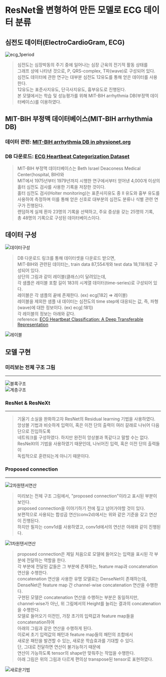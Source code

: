 # ResNet을 변형하여 만든 모델로 ECG 데이터 분류
## 심전도 데이터(ElectroCardioGram, ECG)  
![ecg_1period](https://user-images.githubusercontent.com/98927470/170816740-61509fff-935b-47d2-bdd8-71d68fdb8cd1.png)  
  
> 심전도는 심장박동의 주기 중에 일어나는 심장 근육의 전기적 활동 상태를  
> 그래프 상에 나타낸 것으로, P, QRS-complex, T파(wave)로 구성되어 있다.    
> 심전도 데이터에 관한 연구는 대부분 심전도 12유도를 통해 얻은 데이터를 사용한다.  
> 12유도는 표준사지유도, 단극사지유도, 흉부유도로 진행된다.  
> 본 모델에서는 학습 및 성능평가를 위해 MIT-BIH arrhythmia DB(부정맥 데이터베이스)를 이용하였다.  
   
## MIT-BIH 부정맥 데이터베이스(MIT-BIH arrhythmia DB)
### 데이터 관련: [MIT-BIH arrhythmia DB in physionet.org](https://www.physionet.org/content/mitdb/1.0.0/)  
### DB 다운로드: [ECG Heartbeat Categorization Dataset](https://www.kaggle.com/datasets/shayanfazeli/heartbeat)  
>   
> MIT-BIH 부정맥 데이터베이스는 Beth Israel Deaconess Medical Center(hospital, BIH)와  
> MIT에서 1975년부터 1979년까지 시행한 연구에서부터 얻어낸 4,000개 이상의  
> 홀터 심전도 검사를 사용한 기록을 저장한 것이다.  
> 홀터 심전도 검사(Holter monitoring)는 표준사지유도 중 Ⅱ 유도와 흉부 유도를  
> 사용하여 측정하며 이를 통해 얻은 신호로 대부분의 심전도 분류나 식별 관련 연구가 진행된다.  
> 랜덤하게 실제 환자 23명의 기록을 선택하고, 주요 증상을 갖는 25명의 기록,  
> 총 48명의 기록으로 구성된 데이터베이스이다.  
  
## 데이터 구성  
![데이터구성](https://user-images.githubusercontent.com/98927470/170815473-22bf99ac-ca95-44bf-a327-460074fe2cd1.PNG)
>   
> DB 다운로드 링크를 통해 데이터셋을 다운로드 받으면,  
> MIT-BIH와 관련된 데이터는, train data 87,554개와 test data 18,118개로 구성되어 있다.  
> 상단의 그림과 같이 레이블(클래스)이 달려있는데,  
> 각 샘플은 레이블 포함 길이 183의 시계열 데이터(time-series)로 구성되어 있다.  
> 레이블은 각 샘플의 끝에 존재한다. (ex) ecg[182] => 레이블)  
> 레이블을 제외한 샘플 내 데이터는 심전도의 time step에 대응되는 값, 즉, 파형(wave)에 대한 정보이다. (ex) ecg[:181])  
> 각 레이블의 정보는 아래와 같다.  
> reference: [ECG Heartbeat Classification: A Deep Transferable Representation](https://ieeexplore.ieee.org/abstract/document/8419425?casa_token=eOgA0A3Y3ngAAAAA:3D7mV0mtBCoIOmHrnHeCuADPcATXi7SCM7juaQ4McrrWKJehT1mfQQzLUYy48tNFoZQDNh2GFKOe)  
  
![레이블](https://user-images.githubusercontent.com/98927470/170815989-23e8a9a3-9409-47bf-b871-3c09477242ad.PNG)  
  
## 모델 구현
### 미리보는 전체 구조 그림  
------
![블록구조](https://user-images.githubusercontent.com/98927470/170817186-2dd9debc-336d-4bc2-98df-dd0851eebd5a.png)  
![계층구조](https://user-images.githubusercontent.com/98927470/170817723-391569db-17dc-46b6-925b-e8870933a4ee.png)  
  
  
### ResNet & ResNeXt  
------
> 기울기 소실을 완화하고자 ResNet의 Residual learning 기법을 사용하였다.  
> 앙상블 기법과 비슷하게 입력이, 혹은 이전 단의 출력이 여러 갈래로 나뉘어 다음 단으로 진입하도록  
> 네트워크를 구성하였다. 하지만 완전히 앙상블과 똑같다고 말할 수는 없다.  
> ResNeXt의 기법을 사용하였기 때문인데, 나뉘어진 입력, 혹은 이전 단의 출력들이  
> 독립적으로 훈련되는게 아니기 때문이다.  
  
  
### Proposed connection  
------
![2차원텐서연산](https://user-images.githubusercontent.com/98927470/170822360-0387ee57-d925-462a-9804-6194108137ab.PNG)  
> 미리보는 전체 구조 그림에서, "proposed connection"이라고 표시된 부분이 보인다.  
> proposed connection을 이야기하기 전에 짚고 넘어가야할 것이 있다.  
> 보편적으로 사용되는 합성곱 연산(conv2d)에서는 위와 같은 기준을 갖고 연산이 진행된다.  
> 하지만 필자는 conv1d를 사용하였고, conv1d에서의 연산은 아래와 같이 진행된다.  
  
![1차원텐서연산](https://user-images.githubusercontent.com/98927470/170822407-6b822a64-a8d2-4c63-b6c5-6a766bd747c3.PNG)  
  
> proposed connection은 제일 처음으로 모델에 들어오는 입력을 표시된 각 부분에 전달하는 역할을 한다.  
> 각 부분에 전달된 값들은 그 부분에 존재하는, feature map과 concatenation 연산을 수행한다.  
> concatenation 연산을 사용한 유명 모델로는 DenseNet이 존재하는데,  
> DenseNet은 feature map 간 channel-wise concatenation 연산을 수행한다.  
> 구현된 모델은 concatenation 연산을 수행하는 부분은 동일하지만,  
> channel-wise가 아닌, 위 그림에서의 Height를 늘리는 결과의 concatenation을 수행한다.  
> 모델로 들어오기 이전인, 가장 초기의 입력값과 feature map들을 concatenation하여  
> 아래의 그림과 같은 연산을 수행하게 된다.  
> 이로써 초기 입력값의 패턴과 feature map들의 패턴의 조합에서  
> 새로운 패턴을 발견할 수 있는, 새로운 학습효과를 기대할 수 있다.  
> 단, 그대로 전달하면 연산이 불가능하기 때문에  
> 연산이 가능하도록 tensor의 shape만 맞춰주는 작업을 수행한다.  
> 아래 그림은 위의 그림과 다르게 편의상 transpose된 tensor로 표현하였다.  
  
![새로운기법](https://user-images.githubusercontent.com/98927470/170823446-9c20e6c7-7e46-46d5-be4b-6b081d986316.png)
